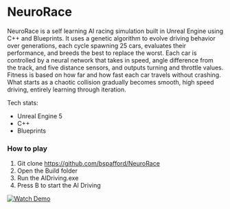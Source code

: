 # NeuroRace
NeuroRace is a self learning AI racing simulation built in Unreal Engine using C++ and Blueprints. It uses a genetic algorithm to evolve driving behavior over generations, each cycle spawning 25 cars, evaluates their performance, and breeds the best to replace the worst. Each car is controlled by a neural network that takes in speed, angle difference from the track, and five distance sensors, and outputs turning and throttle values. Fitness is based on how far and how fast each car travels without crashing. What starts as a chaotic collision gradually becomes smooth, high speed driving, entirely learning through iteration.

Tech stats:
- Unreal Engine 5
- C++
- Blueprints

### How to play
1. Git clone https://github.com/bspafford/NeuroRace
2. Open the Build folder
3. Run the AIDriving.exe
4. Press B to start the AI Driving

[![Watch Demo](https://bspafford.github.io/AIRacing/media/thumbnail.png)](https://bspafford.github.io/AIRacing/media/AIRacing.mp4)
